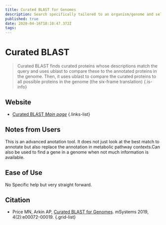 ```yaml
---
title: Curated BLAST for Genomes
description: Search specifically tailored to an organism/genome and select characterization description terms
published: true
date: 2020-04-16T18:10:47.372Z
tags: 
---
```


# Curated BLAST

> Curated BLAST finds curated proteins whose descriptions match the query and uses ublast to compare these to the annotated proteins in the genome. Then, it uses ublast to compare the curated proteins to all possible proteins in the genome (the six-frame translation)
{.is-info}

## Website

- [Curated BLAST *Main page*](http://papers.genomics.lbl.gov/cgi-bin/genomeSearch.cgi)
{.links-list}

## Notes from Users
This is an advanced anotation tool. It does not just look at the best match to annotate but also replace the annotation in metabolic pathway contexts.Can also be used to find a gene in a genome when not much information is available.

## Ease of Use
No Specific help but very straight forward.

## Citation

- Price MN, Arkin AP, [Curated BLAST for Genomes](https://msystems.asm.org/content/4/2/e00072-19.full). mSystems 2019, 4(2):e00072-00019.
{.grid-list}